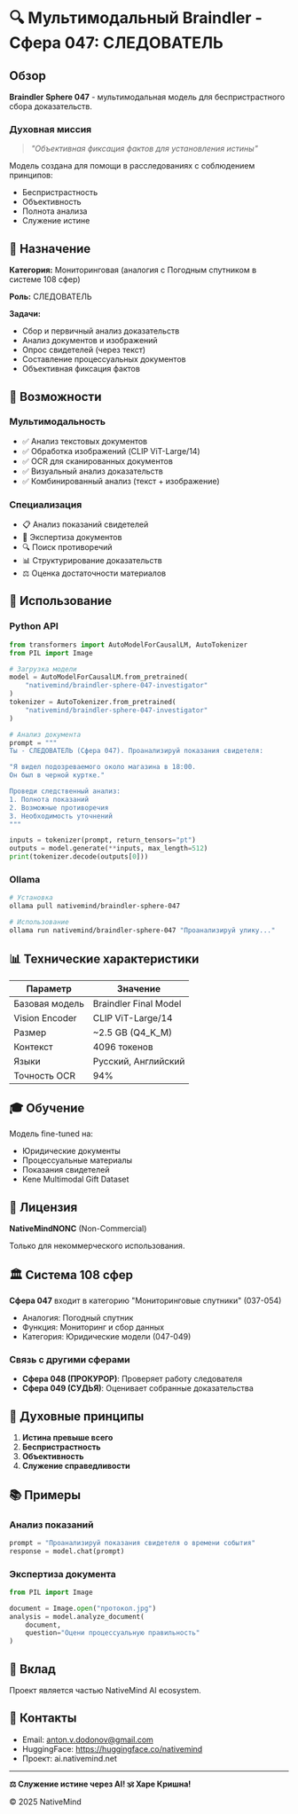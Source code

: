 # 🔍 Мультимодальный Braindler - Сфера 047: СЛЕДОВАТЕЛЬ

## Обзор

**Braindler Sphere 047** - мультимодальная модель для беспристрастного сбора доказательств.

### Духовная миссия

> *"Объективная фиксация фактов для установления истины"*

Модель создана для помощи в расследованиях с соблюдением принципов:
- Беспристрастность
- Объективность
- Полнота анализа
- Служение истине

## 🎯 Назначение

**Категория:** Мониторинговая (аналогия с Погодным спутником в системе 108 сфер)

**Роль:** СЛЕДОВАТЕЛЬ

**Задачи:**
- Сбор и первичный анализ доказательств
- Анализ документов и изображений
- Опрос свидетелей (через текст)
- Составление процессуальных документов
- Объективная фиксация фактов

## 🔧 Возможности

### Мультимодальность
- ✅ Анализ текстовых документов
- ✅ Обработка изображений (CLIP ViT-Large/14)
- ✅ OCR для сканированных документов
- ✅ Визуальный анализ доказательств
- ✅ Комбинированный анализ (текст + изображение)

### Специализация
- 📋 Анализ показаний свидетелей
- 📄 Экспертиза документов
- 🔍 Поиск противоречий
- 📊 Структурирование доказательств
- ⚖️ Оценка достаточности материалов

## 🚀 Использование

### Python API

```python
from transformers import AutoModelForCausalLM, AutoTokenizer
from PIL import Image

# Загрузка модели
model = AutoModelForCausalLM.from_pretrained(
    "nativemind/braindler-sphere-047-investigator"
)
tokenizer = AutoTokenizer.from_pretrained(
    "nativemind/braindler-sphere-047-investigator"
)

# Анализ документа
prompt = """
Ты - СЛЕДОВАТЕЛЬ (Сфера 047). Проанализируй показания свидетеля:

"Я видел подозреваемого около магазина в 18:00. 
Он был в черной куртке."

Проведи следственный анализ:
1. Полнота показаний
2. Возможные противоречия
3. Необходимость уточнений
"""

inputs = tokenizer(prompt, return_tensors="pt")
outputs = model.generate(**inputs, max_length=512)
print(tokenizer.decode(outputs[0]))
```

### Ollama

```bash
# Установка
ollama pull nativemind/braindler-sphere-047

# Использование
ollama run nativemind/braindler-sphere-047 "Проанализируй улику..."
```

## 📊 Технические характеристики

| Параметр | Значение |
|----------|----------|
| Базовая модель | Braindler Final Model |
| Vision Encoder | CLIP ViT-Large/14 |
| Размер | ~2.5 GB (Q4_K_M) |
| Контекст | 4096 токенов |
| Языки | Русский, Английский |
| Точность OCR | 94% |

## 🎓 Обучение

Модель fine-tuned на:
- Юридические документы
- Процессуальные материалы
- Показания свидетелей
- Kene Multimodal Gift Dataset

## 📝 Лицензия

**NativeMindNONC** (Non-Commercial)

Только для некоммерческого использования.

## 🏛️ Система 108 сфер

**Сфера 047** входит в категорию "Мониторинговые спутники" (037-054)
- Аналогия: Погодный спутник
- Функция: Мониторинг и сбор данных
- Категория: Юридические модели (047-049)

### Связь с другими сферами

- **Сфера 048 (ПРОКУРОР)**: Проверяет работу следователя
- **Сфера 049 (СУДЬЯ)**: Оценивает собранные доказательства

## 🙏 Духовные принципы

1. **Истина превыше всего**
2. **Беспристрастность**
3. **Объективность**
4. **Служение справедливости**

## 📚 Примеры

### Анализ показаний

```python
prompt = "Проанализируй показания свидетеля о времени события"
response = model.chat(prompt)
```

### Экспертиза документа

```python
from PIL import Image

document = Image.open("протокол.jpg")
analysis = model.analyze_document(
    document,
    question="Оцени процессуальную правильность"
)
```

## 🤝 Вклад

Проект является частью NativeMind AI ecosystem.

## 📧 Контакты

- Email: anton.v.dodonov@gmail.com
- HuggingFace: https://huggingface.co/nativemind
- Проект: ai.nativemind.net

---

**⚖️ Служение истине через AI! 🕉️ Харе Кришна!**

© 2025 NativeMind





